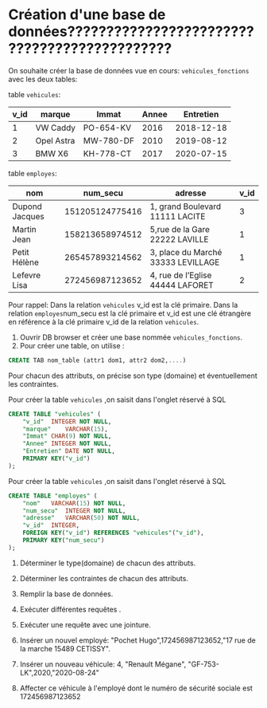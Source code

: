 # Création d'une base de données?????????????????????????????????????????????

On souhaite créer la base de données vue en cours: `vehicules_fonctions` avec les deux tables:

table `vehicules`:

| v_id | **marque** | Immat     | Annee | Entretien  |
| ---- | ---------- | --------- | ----- | ---------- |
| 1    | VW Caddy   | PO-654-KV | 2016  | 2018-12-18 |
| 2    | Opel Astra | MW-780-DF | 2010  | 2019-08-12 |
| 3    | BMW X6     | KH-778-CT | 2017  | 2020-07-15 |

table `employes`:

| nom            | num_secu        | **adresse**                        | v_id |
| -------------- | --------------- | ---------------------------------- | ---- |
| Dupond Jacques | 151205124775416 | 1, grand Boulevard 11111 LACITE    | 3    |
| Martin Jean    | 158213658974512 | 5,rue de la Gare 22222 LAVILLE     | 1    |
| Petit Hélène   | 265457893214562 | 3, place du Marché 33333 LEVILLAGE | 1    |
| Lefevre Lisa   | 272456987123652 | 4, rue de l’Eglise 44444 LAFORET   | 2    |



Pour rappel:  Dans la relation `vehicules`  v_id est la clé primaire. Dans la relation `employes`num_secu est la clé primaire et v_id est une clé étrangère en référence à la clé primaire v_id  de la relation `vehicules`.

1. Ouvrir DB browser et créer une base nommée `vehicules_fonctions`.
2. Pour créer une table, on utilise : 

```sql
CREATE TAB nom_table (attr1 dom1, attr2 dom2,....)
```

Pour chacun des attributs, on précise son type (domaine) et éventuellement les contraintes.

Pour créer  la table `vehicules` ,on saisit dans l'onglet réservé à SQL

``` SQL
CREATE TABLE "vehicules" (
	"v_id"	INTEGER NOT NULL,
	"marque"	VARCHAR(15),
	"Immat"	CHAR(9) NOT NULL,
	"Annee"	INTEGER NOT NULL,
	"Entretien"	DATE NOT NULL,
	PRIMARY KEY("v_id")
);
```

Pour créer  la table `vehicules` ,on saisit dans l'onglet réservé à SQL

```sql
CREATE TABLE "employes" (
	"nom"	VARCHAR(15) NOT NULL,
	"num_secu"	INTEGER NOT NULL,
	"adresse"	VARCHAR(50) NOT NULL,
	"v_id"	INTEGER,
	FOREIGN KEY("v_id") REFERENCES "vehicules"("v_id"),
	PRIMARY KEY("num_secu")
);
```

1. Déterminer le type(domaine) de chacun des attributs.

2. Déterminer les contraintes de chacun des attributs.
3. Remplir la base de données.

3. Exécuter différentes requêtes .

4. Exécuter une requête avec une jointure.

5. Insérer un nouvel employé: "Pochet Hugo",172456987123652,"17 rue de la marche 15489 CETISSY".

6. Insérer un nouveau véhicule: 4, "Renault Mégane", "GF-753-LK",2020,"2020-08-24"

7. Affecter ce véhicule à l'employé dont le numéro de sécurité sociale est 172456987123652

